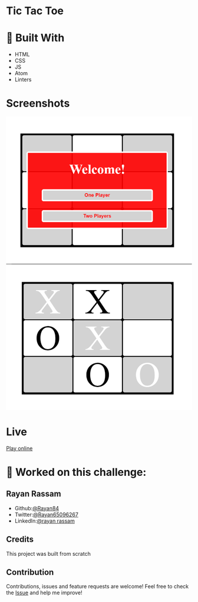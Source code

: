 # Tic Tac Toe


# :hammer: Built With
* HTML
* CSS
* JS
* Atom
* Linters

# Screenshots
<img src='./screenshot.png'>
<img src='./screenshot-2.png'>

# Live 
[Play online](https://rayan84.github.io/js---tic-tac-toe/)

#  :bust_in_silhouette: Worked on this challenge:
## Rayan Rassam
* Github:[@Rayan84](https://github.com/Rayan84)
* Twitter:[@Rayan65096267](https://twitter.com/Rayan65096267)
* LinkedIn:[@rayan rassam](https://www.linkedin.com/in/rayan-rassam-18a0a426/)

## Credits
This project was built from scratch[](https://www.theodinproject.com/courses/ruby-programming/lessons/bubble-sort)

## Contribution
Contributions, issues and feature requests are welcome!
Feel free to check the [Issue](https://github.com/Rayan84/Bubble_sort/issues) and help me improve!
